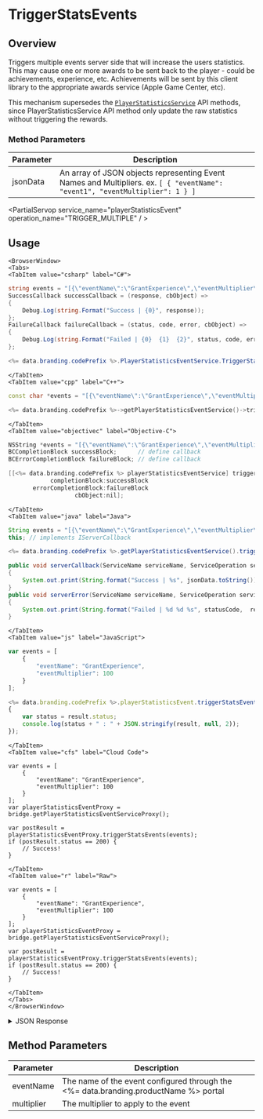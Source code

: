 # TriggerStatsEvents
## Overview
Triggers multiple events server side that will increase the users statistics. This may cause one or more awards to be sent back to the player - could be achievements, experience, etc. Achievements will be sent by this client library to the appropriate awards service (Apple Game Center, etc).

This mechanism supersedes the [<code>PlayerStatisticsService</code>](/api/capi/playerstats) API methods, since PlayerStatisticsService API method only update the raw statistics without triggering the rewards.



### Method Parameters
Parameter | Description
--------- | -----------
jsonData | An array of JSON objects representing Event Names and Multipliers.  ex. `[ { "eventName": "event1", "eventMultiplier": 1 } ]`

<PartialServop service_name="playerStatisticsEvent" operation_name="TRIGGER_MULTIPLE" / >

## Usage

```mdx-code-block
<BrowserWindow>
<Tabs>
<TabItem value="csharp" label="C#">
```

```csharp
string events = "[{\"eventName\":\"GrantExperience\",\"eventMultiplier\":100}]";
SuccessCallback successCallback = (response, cbObject) =>
{
    Debug.Log(string.Format("Success | {0}", response));
};
FailureCallback failureCallback = (status, code, error, cbObject) =>
{
    Debug.Log(string.Format("Failed | {0}  {1}  {2}", status, code, error));
};

<%= data.branding.codePrefix %>.PlayerStatisticsEventService.TriggerStatsEvents(events, successCallback, failureCallback);
```

```mdx-code-block
</TabItem>
<TabItem value="cpp" label="C++">
```

```cpp
const char *events = "[{\"eventName\":\"GrantExperience\",\"eventMultiplier\":100}]";

<%= data.branding.codePrefix %>->getPlayerStatisticsEventService()->triggerStatsEvents(events, this);
```

```mdx-code-block
</TabItem>
<TabItem value="objectivec" label="Objective-C">
```

```objectivec
NSString *events = "[{\"eventName\":\"GrantExperience\",\"eventMultiplier\":100}]";
BCCompletionBlock successBlock;      // define callback
BCErrorCompletionBlock failureBlock; // define callback

[[<%= data.branding.codePrefix %> playerStatisticsEventService] triggerStatsEvents:events
            completionBlock:successBlock
       errorCompletionBlock:failureBlock
                   cbObject:nil];
```

```mdx-code-block
</TabItem>
<TabItem value="java" label="Java">
```

```java
String events = "[{\"eventName\":\"GrantExperience\",\"eventMultiplier\":100}]";
this; // implements IServerCallback

<%= data.branding.codePrefix %>.getPlayerStatisticsEventService().triggerStatsEvents(events, this);

public void serverCallback(ServiceName serviceName, ServiceOperation serviceOperation, JSONObject jsonData)
{
    System.out.print(String.format("Success | %s", jsonData.toString()));
}
public void serverError(ServiceName serviceName, ServiceOperation serviceOperation, int statusCode, int reasonCode, String jsonError)
{
    System.out.print(String.format("Failed | %d %d %s", statusCode,  reasonCode, jsonError.toString()));
}
```

```mdx-code-block
</TabItem>
<TabItem value="js" label="JavaScript">
```

```javascript
var events = [
    {
        "eventName": "GrantExperience",
        "eventMultiplier": 100
    }
];

<%= data.branding.codePrefix %>.playerStatisticsEvent.triggerStatsEvents(events, result =>
{
	var status = result.status;
	console.log(status + " : " + JSON.stringify(result, null, 2));
});
```

```mdx-code-block
</TabItem>
<TabItem value="cfs" label="Cloud Code">
```

```cfscript
var events = [
    {
        "eventName": "GrantExperience",
        "eventMultiplier": 100
    }
];
var playerStatisticsEventProxy = bridge.getPlayerStatisticsEventServiceProxy();

var postResult = playerStatisticsEventProxy.triggerStatsEvents(events);
if (postResult.status == 200) {
    // Success!
}
```

```mdx-code-block
</TabItem>
<TabItem value="r" label="Raw">
```

```cfscript
var events = [
    {
        "eventName": "GrantExperience",
        "eventMultiplier": 100
    }
];
var playerStatisticsEventProxy = bridge.getPlayerStatisticsEventServiceProxy();

var postResult = playerStatisticsEventProxy.triggerStatsEvents(events);
if (postResult.status == 200) {
    // Success!
}
```

```mdx-code-block
</TabItem>
</Tabs>
</BrowserWindow>
```

<details>
<summary>JSON Response</summary>

```json
{
    "data": {
        "currency": {
            "credits": {
                "awarded": 10000,
                "balance": 10000,
                "consumed": 0,
                "purchased": 0
            },
            "test": {
                "awarded": 0,
                "balance": 0,
                "consumed": 0,
                "purchased": 0
            }
        },
        "rewardDetails": {},
        "rewards": {
            "currency": {
                "credits": 10000
            }
        }
    },
    "status": 200
}
```
</details>

## Method Parameters
Parameter | Description
--------- | -----------
eventName | The name of the event configured through the <%= data.branding.productName %> portal
multiplier | The multiplier to apply to the event


